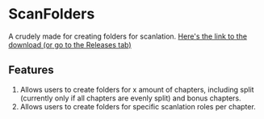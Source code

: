 # ScanFolders
A crudely made for creating folders for scanlation.
[Here's the link to the download (or go to the Releases tab)](https://github.com/TheFrisianGamer/ScanFolders/releases/latest)

## Features
1. Allows users to create folders for x amount of chapters, including split (currently only if all chapters are evenly split) and bonus chapters.
2. Allows users to create folders for specific scanlation roles per chapter.
